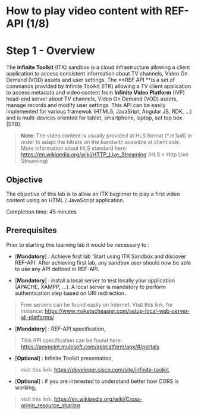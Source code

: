 #  How to play video content with REF-API (1/8)

# Step 1 - Overview

The **Infinite Toolkit** (ITK) sandbox is a cloud infrastructure allowing a client application to access consistent information about TV channels,  Video On Demand (VOD) assets and user settings.
The **REF API **is a set of commands provided by Infinite Toolkit (ITK) allowing a TV client application to access metadata and video content from **Infinite Video Platform** (IVP) head-end server about TV channels, Video On Demand (VOD) assets, manage records and modify user settings.
This API can be easily implemented for various framewok (HTML5, JavaSript, Angular JS, RDK, ...) and is multi-devices oriented for tablet, smartphone, laptop, set top box (STB).


> **Note**: The video content is usually provided at HLS format (*.m3u8)
> in order to adapt the bitrate on the bandwith avalaible at client side.
> More information about HLS standard here:
>  https://en.wikipedia.org/wiki/HTTP_Live_Streaming
> (HLS = Http Live Streaming)

## Objective

The objective of this lab is to allow an ITK beginner to play a first video content using an HTML / JavaScript application.


Completion time: 45 minutes

## Prerequisites
Prior to starting this learning lab it would be necessary to :

- [**Mandatory**] : Achieve first lab 'Start using ITK Sandbox and discover REF-API'
After achieving first lab, any sandbox user should now be able to use any API defined in REF-API.

- [**Mandatory**] : install a local server to test locally your application (APACHE, XAMPP, ...).
A local server is mandatory to perform authentication step based on URI redirection.
> Free servers can be found easily on Internet. Visit this link, for instance:
> https://www.maketecheasier.com/setup-local-web-server-all-platforms/


- [**Mandatory**] : REF-API specification,
> This API specification can be found here:
> https://anypoint.mulesoft.com/apiplatform/apx/#/portals

- [**Optional**] : Infinite Toolkit presentation,
> visit this link: https://developer.cisco.com/site/infinite-toolkit
>

- [**Optional**] : if you are interested to understand better how CORS is working,
> visit this link: https://en.wikipedia.org/wiki/Cross-origin_resource_sharing
>



